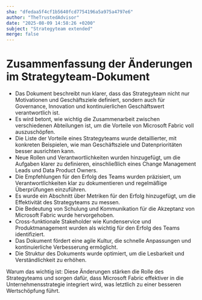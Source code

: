 ```yaml
---
sha: "dfedaa5f4cf1b5640fcd7754196a5a975a4797e6"
author: "TheTrustedAdvisor"
date: "2025-08-09 14:58:26 +0200"
subject: "Strategyteam extended"
merge: false
---
```


# Zusammenfassung der Änderungen im Strategyteam-Dokument

- Das Dokument beschreibt nun klarer, dass das Strategyteam nicht nur Motivationen und Geschäftsziele definiert, sondern auch für Governance, Innovation und kontinuierlichen Geschäftswert verantwortlich ist.
- Es wird betont, wie wichtig die Zusammenarbeit zwischen verschiedenen Abteilungen ist, um die Vorteile von Microsoft Fabric voll auszuschöpfen.
- Die Liste der Vorteile eines Strategyteams wurde detaillierter, mit konkreten Beispielen, wie man Geschäftsziele und Datenprioritäten besser ausrichten kann.
- Neue Rollen und Verantwortlichkeiten wurden hinzugefügt, um die Aufgaben klarer zu definieren, einschließlich eines Change Management Leads und Data Product Owners.
- Die Empfehlungen für den Erfolg des Teams wurden präzisiert, um Verantwortlichkeiten klar zu dokumentieren und regelmäßige Überprüfungen einzuführen.
- Es wurde ein Abschnitt über Metriken für den Erfolg hinzugefügt, um die Effektivität des Strategyteams zu messen.
- Die Bedeutung von Schulung und Kommunikation für die Akzeptanz von Microsoft Fabric wurde hervorgehoben.
- Cross-funktionale Stakeholder wie Kundenservice und Produktmanagement wurden als wichtig für den Erfolg des Teams identifiziert.
- Das Dokument fördert eine agile Kultur, die schnelle Anpassungen und kontinuierliche Verbesserung ermöglicht.
- Die Struktur des Dokuments wurde optimiert, um die Lesbarkeit und Verständlichkeit zu erhöhen.

Warum das wichtig ist: Diese Änderungen stärken die Rolle des Strategyteams und sorgen dafür, dass Microsoft Fabric effektiver in die Unternehmensstrategie integriert wird, was letztlich zu einer besseren Wertschöpfung führt.

